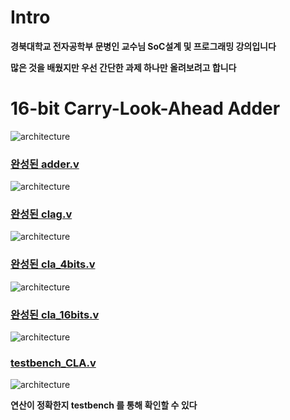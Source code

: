 # Intro

**경북대학교 전자공학부 문병인 교수님 SoC설계 및 프로그래밍 강의입니다**

**많은 것을 배웠지만 우선 간단한 과제 하나만 올려보려고 합니다**

# 16-bit Carry-Look-Ahead Adder

![architecture](https://postfiles.pstatic.net/MjAyMDExMDdfOTAg/MDAxNjA0NzI3NDQ3OTk5.pCwRUIx0RwC1BsYKYUQA0qbViMiRRDr30Wp1k3Aqkt8g.p1n9kVQiHelIF8R7O_aGt_sUpF0repCqnmoqLMXQsgQg.PNG.qotjdrb6/image.png?type=w773)

### [완성된 adder.v](https://github.com/Seonggyu-Bae/SoC_Design_and_Programing/blob/main/16bit-Carry-Look_Ahead%20Adder/adder.v)

![architecture](https://postfiles.pstatic.net/MjAyMDExMDdfMjE4/MDAxNjA0NzI3NDgyNjYy.nKbmDIgV1NPoAOE_4SDGlTRpXjvOUy9ohWx7D8Q9Gigg.XaX5JDX-rPacCjt90i2qrSOTNCu__E6rorlxO9F-iVMg.PNG.qotjdrb6/image.png?type=w773)

### [완성된 clag.v](https://github.com/Seonggyu-Bae/SoC_Design_and_Programing/blob/main/16bit-Carry-Look_Ahead%20Adder/clag.v)

![architecture](https://postfiles.pstatic.net/MjAyMDExMDdfMjE0/MDAxNjA0NzI3NTAyNjM5.wU3qdcgEMkm9z7vPs4Y5UjHK66m3vJodBqpiHkHndIMg.UZyGVKOF0WtTQwCmDhNH64U3zTGQVnNjfObkhHJwDaIg.PNG.qotjdrb6/image.png?type=w773)

### [완성된 cla_4bits.v](https://github.com/Seonggyu-Bae/SoC_Design_and_Programing/blob/main/16bit-Carry-Look_Ahead%20Adder/cla_4bits.v)

![architecture](https://postfiles.pstatic.net/MjAyMDExMDdfMSAg/MDAxNjA0NzI3NTI0Mjk0.8fSYz8z-JBZt_VhgOJowyBi1CHEMRK01muWbD_BkJBEg.6GyXK_HupQxFoBuNEQQb4OYtlX3YdeIS9sQH8HgePlcg.PNG.qotjdrb6/image.png?type=w773)

### [완성된 cla_16bits.v](https://github.com/Seonggyu-Bae/SoC_Design_and_Programing/blob/main/16bit-Carry-Look_Ahead%20Adder/cla_16bits.v)

![architecture](https://postfiles.pstatic.net/MjAyMDExMDdfMTA0/MDAxNjA0NzI3NTQ5MDUx.EOIxW75icv89Eo39w0BSP3KDx1_KA55pOjYJraeCjzYg.WTZLh94QtgPM96hBW08lyaMMGM96LUj0akQRYs9YX9Yg.PNG.qotjdrb6/image.png?type=w773)


### [testbench_CLA.v](https://github.com/Seonggyu-Bae/SoC_Design_and_Programing/blob/main/16bit-Carry-Look_Ahead%20Adder/testbench_CLA.v)

![architecture](https://postfiles.pstatic.net/MjAyMDExMDdfMjM2/MDAxNjA0NzI3NTk0NjU3.JgsCQuYW4AjC5XwL052n5nCO1c8nKch7c63LkXz-4g8g.3gWLrumUKJ90I10hSJ1XLx9yeor6CCnBYLZhay2zk5Ag.PNG.qotjdrb6/image.png?type=w773)

**연산이 정확한지 testbench 를 통해 확인할 수 있다** 
